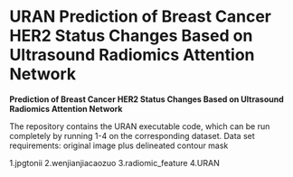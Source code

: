 # URAN Prediction of Breast Cancer HER2 Status Changes Based on Ultrasound Radiomics Attention Network
**Prediction of Breast Cancer HER2 Status Changes Based on Ultrasound Radiomics Attention Network**

The repository contains the URAN executable code, which can be run completely by running 1-4 on the corresponding dataset.
Data set requirements: original image plus delineated contour mask

1.jpgtonii
2.wenjianjiacaozuo
3.radiomic_feature
4.URAN
